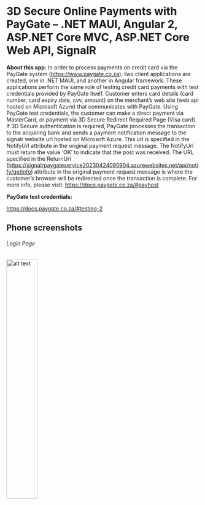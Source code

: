 # 3D Secure Online Payments with PayGate – .NET MAUI, Angular 2, ASP.NET Core MVC, ASP.NET Core Web API, SignalR


**About this app:**  In order to process payments on credit card via the PayGate system (https://www.paygate.co.za), two client applications are created, one in .NET MAUI, and another in Angular framework. 
These applications perform the same role of testing credit card payments with test credentials provided by PayGate itself. Customer enters card details (card number, card expiry date, cvv, amount) on the merchant’s web site 
(web api hosted on Microsoft Azure) that communicates with PayGate. Using PayGate test credentials, the customer can make a direct payment
via MasterCard, or payment via 3D Secure Redirect Required Page (Visa card). If 3D Secure authentication is required, PayGate processes the transaction to the acquiring bank and sends a payment notification message 
to the signalr website url hosted on Microsoft Azure. This url is specified in the NotifyUrl attribute in the original payment request message. 
The NotifyUrl must return the value ‘OK’ to indicate that the post was received. The URL specified in the ReturnUrl (https://signalrpaygateservice20230424095904.azurewebsites.net/api/notify/getInfo) attribute 
in the original payment request message is where the customer’s browser will be redirected once the transaction is complete. 
For more info, please visit: https://docs.paygate.co.za/#payhost

**PayGate test credentials:**

https://docs.paygate.co.za/#testing-2 <br />

## Phone screenshots

###### Login Page
<img src="https://user-images.githubusercontent.com/118169200/204515132-c6c3cc78-529f-4ae6-a5c6-a043c2d13c19.jpg" alt="alt text" width="40%" height="40%">
